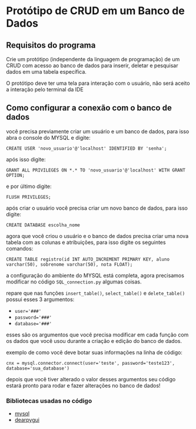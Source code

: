 # Protótipo de CRUD em um Banco de Dados

## Requisitos do programa
Crie um protótipo (independente da linguagem de programação) de um CRUD com acesso ao banco de dados para inserir, deletar e pesquisar dados em uma tabela específica.

O protótipo deve ter uma tela para interação com o usuário, não será aceito a interação pelo terminal da IDE

## Como configurar a conexão com o banco de dados
você precisa previamente criar um usuário e um banco de dados, para isso abra o console do MYSQL e digite:

`CREATE USER 'novo_usuario'@'localhost' IDENTIFIED BY 'senha';`

após isso digite:

 `GRANT ALL PRIVILEGES ON *.* TO 'novo_usuario'@'localhost' WITH GRANT OPTION;` 

 e por último digite: 
 
 `FLUSH PRIVILEGES;`

 após criar o usuário você precisa criar um novo banco de dados, para isso digite:

`CREATE DATABASE escolha_nome`

 agora que você criou o usuário e o banco de dados precisa criar uma nova tabela com as colunas e atribuições, para isso digite os seguintes comandos:

 `CREATE TABLE registro(id INT AUTO_INCREMENT PRIMARY KEY, aluno varchar(50), sobrenome varchar(50), nota FLOAT);`


 a configuração do ambiente do MYSQL está completa, agora precisamos modificar no código `SQL_connection.py` algumas coisas.

repare que nas funções `insert_table()`, `select_table()` e `delete_table()` possui esses 3 argumentos:
* `user='###'`
* `password='###'`
* `database='###'`

esses são os argumentos que você precisa modificar em cada função com os dados que você usou durante a criação e edição do banco de dados. 

exemplo de como você deve botar suas informações na linha de código:

`cnx = mysql.connector.connect(user='teste', password='teste123', database='sua_database')`

depois que você tiver alterado o valor desses argumentos seu código estará pronto para rodar e fazer alterações no banco de dados!

### Bibliotecas usadas no código
* [mysql](https://dev.mysql.com/doc/connector-python/en/)
* [dearpygui](https://dearpygui.readthedocs.io/en/latest/tutorials/first-steps.html)